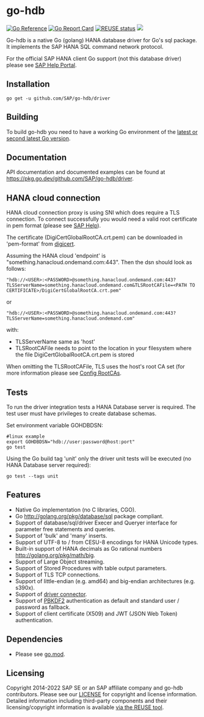 # go-hdb
[![Go Reference](https://pkg.go.dev/badge/github.com/SAP/go-hdb/driver.svg)](https://pkg.go.dev/github.com/SAP/go-hdb/driver)
[![Go Report Card](https://goreportcard.com/badge/github.com/SAP/go-hdb)](https://goreportcard.com/report/github.com/SAP/go-hdb)
[![REUSE status](https://api.reuse.software/badge/github.com/SAP/go-hdb)](https://api.reuse.software/info/github.com/SAP/go-hdb)
![](https://github.com/SAP/go-hdb/workflows/build/badge.svg)

Go-hdb is a native Go (golang) HANA database driver for Go's sql package. It implements the SAP HANA SQL command network protocol.

For the official SAP HANA client Go support (not this database driver) please see [SAP Help Portal](https://help.sap.com/viewer/0eec0d68141541d1b07893a39944924e/2.0.02/en-US/0ffbe86c9d9f44338441829c6bee15e6.html).

## Installation

```
go get -u github.com/SAP/go-hdb/driver
```

## Building

To build go-hdb you need to have a working Go environment of the [latest or second latest Go version](https://golang.org/dl/).

## Documentation

API documentation and documented examples can be found at <https://pkg.go.dev/github.com/SAP/go-hdb/driver>.

## HANA cloud connection

HANA cloud connection proxy is using SNI which does require a TLS connection.
To connect successfully you would need a valid root certificate in pem format (please see
[SAP Help](https://help.sap.com/viewer/cc53ad464a57404b8d453bbadbc81ceb/Cloud/en-US/5bd9bcec690346a8b36df9161b1343c2.html)).

The certificate (DigiCertGlobalRootCA.crt.pem) can be downloaded in 'pem-format' from
[digicert](https://www.digicert.com/kb/digicert-root-certificates.htm).

Assuming the HANA cloud 'endpoint' is "something.hanacloud.ondemand.com:443". Then the dsn should look as follows:

```
"hdb://<USER>:<PASSWORD>@something.hanacloud.ondemand.com:443?TLSServerName=something.hanacloud.ondemand.com&TLSRootCAFile=<PATH TO CERTIFICATE>/DigiCertGlobalRootCA.crt.pem"
```

or

```
"hdb://<USER>:<PASSWORD>@something.hanacloud.ondemand.com:443?TLSServerName=something.hanacloud.ondemand.com"
```

with:
- TLSServerName same as 'host'
- TLSRootCAFile needs to point to the location in your filesystem where the file DigiCertGlobalRootCA.crt.pem is stored

When omitting the TLSRootCAFile, TLS uses the host's root CA set (for more information please see
[Config RootCAs](https://pkg.go.dev/crypto/tls#Config).

## Tests

To run the driver integration tests a HANA Database server is required. The test user must have privileges to create database schemas.

Set environment variable GOHDBDSN:

```
#linux example
export GOHDBDSN="hdb://user:password@host:port"
go test
```

Using the Go build tag 'unit' only the driver unit tests will be executed (no HANA Database server required):

```
go test --tags unit
```

## Features

* Native Go implementation (no C libraries, CGO).
* Go <http://golang.org/pkg/database/sql> package compliant.
* Support of database/sql/driver Execer and Queryer interface for parameter free statements and queries.
* Support of 'bulk' and 'many' inserts.
* Support of UTF-8 to / from CESU-8 encodings for HANA Unicode types.
* Built-in support of HANA decimals as Go rational numbers <http://golang.org/pkg/math/big>.
* Support of Large Object streaming.
* Support of Stored Procedures with table output parameters.
* Support of TLS TCP connections.
* Support of little-endian (e.g. amd64) and big-endian architectures (e.g. s390x).
* Support of [driver connector](https://golang.org/pkg/database/sql/driver/#Connector).
* Support of [PBKDF2](https://tools.ietf.org/html/rfc2898) authentication as default and standard user / password as fallback.
* Support of client certificate (X509) and JWT (JSON Web Token) authentication.

## Dependencies

* Please see [go.mod](https://github.com/SAP/go-hdb/blob/main/go.mod).

## Licensing

Copyright 2014-2022 SAP SE or an SAP affiliate company and go-hdb contributors. Please see our [LICENSE](LICENSE.md) for copyright and license information. Detailed information including third-party components and their licensing/copyright information is available [via the REUSE tool](https://api.reuse.software/info/github.com/SAP/go-hdb).
